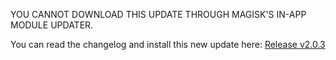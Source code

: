 YOU CANNOT DOWNLOAD THIS UPDATE THROUGH MAGISK'S IN-APP MODULE UPDATER.

You can read the changelog and install this new update here: [Release v2.0.3](https://github.com/JoshuaDoes/pixel-tensor-audio-decompressor/releases/tag/203)